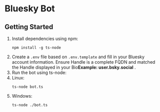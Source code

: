 <h1>Bluesky Bot</h1>
<h2>Getting Started</h2>

<ol>
    <li>Install dependencies using npm:
        <pre><code>npm install -g ts-node</code></pre>
    </li>
    <li>Create a <code>.env</code> file based on <code>.env.template</code> and fill in your Bluesky account information. Ensure Handle is a complete FQDN and matched the Handle displayed in your Bio<strong>Example: user.bsky.social</strong> .</li>
    <li>Run the bot using ts-node:
    </li>
    <li>Linux:
        <pre><code>ts-node bot.ts</code></pre>
    </li>
    <li>Windows:
        <pre><code>ts-node ./bot.ts</pre></code>
    </li>
</ol>
